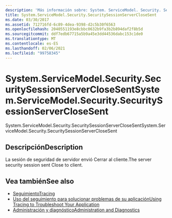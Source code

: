 ```yaml
---
description: 'Más información sobre: System. ServiceModel. Security. SecuritySessionServerCloseSent'
title: System.ServiceModel.Security.SecuritySessionServerCloseSent
ms.date: 03/30/2017
ms.assetid: 712716fd-6c89-4dea-9398-d2c5b30f6563
ms.openlocfilehash: 2040551193e8cbbc0632b9fa3b2b894daf2f8b5d
ms.sourcegitcommit: ddf7edb67715a5b9a45e3dd44536dabc153c1de0
ms.translationtype: MT
ms.contentlocale: es-ES
ms.lasthandoff: 02/06/2021
ms.locfileid: "99758345"
---
```

# <a name="systemservicemodelsecuritysecuritysessionserverclosesent"></a><span data-ttu-id="bdabc-103">System.ServiceModel.Security.SecuritySessionServerCloseSent</span><span class="sxs-lookup"><span data-stu-id="bdabc-103">System.ServiceModel.Security.SecuritySessionServerCloseSent</span></span>

<span data-ttu-id="bdabc-104">System.ServiceModel.Security.SecuritySessionServerCloseSent</span><span class="sxs-lookup"><span data-stu-id="bdabc-104">System.ServiceModel.Security.SecuritySessionServerCloseSent</span></span>  
  
## <a name="description"></a><span data-ttu-id="bdabc-105">Descripción</span><span class="sxs-lookup"><span data-stu-id="bdabc-105">Description</span></span>  

 <span data-ttu-id="bdabc-106">La sesión de seguridad de servidor envió Cerrar al cliente.</span><span class="sxs-lookup"><span data-stu-id="bdabc-106">The server security session sent Close to client.</span></span>  
  
## <a name="see-also"></a><span data-ttu-id="bdabc-107">Vea también</span><span class="sxs-lookup"><span data-stu-id="bdabc-107">See also</span></span>

- [<span data-ttu-id="bdabc-108">Seguimiento</span><span class="sxs-lookup"><span data-stu-id="bdabc-108">Tracing</span></span>](index.md)
- [<span data-ttu-id="bdabc-109">Uso del seguimiento para solucionar problemas de su aplicación</span><span class="sxs-lookup"><span data-stu-id="bdabc-109">Using Tracing to Troubleshoot Your Application</span></span>](using-tracing-to-troubleshoot-your-application.md)
- [<span data-ttu-id="bdabc-110">Administración y diagnóstico</span><span class="sxs-lookup"><span data-stu-id="bdabc-110">Administration and Diagnostics</span></span>](../index.md)
